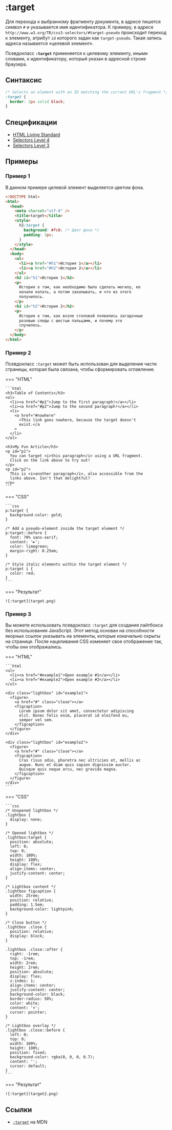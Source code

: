 # :target

Для перехода к выбранному фрагменту документа, в адресе пишется символ `#` и указывается имя идентификатора. К примеру, в адресе `http://www.w3.org/TR/css3-selectors/#target-pseudo` происходит переход к элементу, атрибут `id` которого задан как `target-pseudo`. Такая запись адреса называется «целевой элемент».

Псевдокласс **`:target`** применяется к целевому элементу, иными словами, к идентификатору, который указан в адресной строке браузера.

## Синтаксис

```css
/* Selects an element with an ID matching the current URL's fragment */
:target {
  border: 2px solid black;
}
```

## Спецификации

- [HTML Living Standard](https://html.spec.whatwg.org/multipage/semantics-other.html#selector-target)
- [Selectors Level 4](https://drafts.csswg.org/selectors-4/#the-target-pseudo)
- [Selectors Level 3](https://drafts.csswg.org/selectors-3/#target-pseudo)

## Примеры

### Пример 1

В данном примере целевой элемент выделяется цветом фона.

```html
<!DOCTYPE html>
<html>
  <head>
    <meta charset="utf-8" />
    <title>target</title>
    <style>
      h2:target {
        background: #fc0; /* Цвет фона */
        padding: 3px;
      }
    </style>
  </head>
  <body>
    <ul>
      <li><a href="#h1">История 1</a></li>
      <li><a href="#h2">История 2</a></li>
    </ul>
    <h2 id="h1">История 1</h2>
    <p>
      История о том, как необходимо было сделать могилу, ее
      начали копать, а потом закапывать, и что из этого
      получилось.
    </p>
    <h2 id="h2">История 2</h2>
    <p>
      История о том, как возле столовой появились загадочные
      розовые следы с шестью пальцами, и почему это
      случилось.
    </p>
  </body>
</html>
```

### Пример 2

Псевдокласс `:target` может быть использован для выделения части страницы, которая была связана, чтобы сформировать оглавление.

=== "HTML"

    ```html
    <h3>Table of Contents</h3>
    <ol>
      <li><a href="#p1">Jump to the first paragraph!</a></li>
      <li><a href="#p2">Jump to the second paragraph!</a></li>
      <li>
        <a href="#nowhere"
          >This link goes nowhere, because the target doesn't
          exist.</a
        >
      </li>
    </ol>

    <h3>My Fun Article</h3>
    <p id="p1">
      You can target <i>this paragraph</i> using a URL fragment.
      Click on the link above to try out!
    </p>
    <p id="p2">
      This is <i>another paragraph</i>, also accessible from the
      links above. Isn't that delightful?
    </p>
    ```

=== "CSS"

    ```css
    p:target {
      background-color: gold;
    }

    /* Add a pseudo-element inside the target element */
    p:target::before {
      font: 70% sans-serif;
      content: '►';
      color: limegreen;
      margin-right: 0.25em;
    }

    /* Style italic elements within the target element */
    p:target i {
      color: red;
    }
    ```

=== "Результат"

    ![:target](target.png)

### Пример 3

Вы можете использовать псевдокласс `:target` для создания лайтбокса без использования JavaScript. Этот метод основан на способности якорных ссылок указывать на элементы, которые изначально скрыты на странице. После нацеливания CSS изменяет свое отображение так, чтобы они отображались.

=== "HTML"

    ```html
    <ul>
      <li><a href="#example1">Open example #1</a></li>
      <li><a href="#example2">Open example #2</a></li>
    </ul>

    <div class="lightbox" id="example1">
      <figure>
        <a href="#" class="close"></a>
        <figcaption>
          Lorem ipsum dolor sit amet, consectetur adipiscing
          elit. Donec felis enim, placerat id eleifend eu,
          semper vel sem.
        </figcaption>
      </figure>
    </div>

    <div class="lightbox" id="example2">
      <figure>
        <a href="#" class="close"></a>
        <figcaption>
          Cras risus odio, pharetra nec ultricies et, mollis ac
          augue. Nunc et diam quis sapien dignissim auctor.
          Quisque quis neque arcu, nec gravida magna.
        </figcaption>
      </figure>
    </div>
    ```

=== "CSS"

    ```css
    /* Unopened lightbox */
    .lightbox {
      display: none;
    }

    /* Opened lightbox */
    .lightbox:target {
      position: absolute;
      left: 0;
      top: 0;
      width: 100%;
      height: 100%;
      display: flex;
      align-items: center;
      justify-content: center;
    }

    /* Lightbox content */
    .lightbox figcaption {
      width: 25rem;
      position: relative;
      padding: 1.5em;
      background-color: lightpink;
    }

    /* Close button */
    .lightbox .close {
      position: relative;
      display: block;
    }

    .lightbox .close::after {
      right: -1rem;
      top: -1rem;
      width: 2rem;
      height: 2rem;
      position: absolute;
      display: flex;
      z-index: 1;
      align-items: center;
      justify-content: center;
      background-color: black;
      border-radius: 50%;
      color: white;
      content: '×';
      cursor: pointer;
    }

    /* Lightbox overlay */
    .lightbox .close::before {
      left: 0;
      top: 0;
      width: 100%;
      height: 100%;
      position: fixed;
      background-color: rgba(0, 0, 0, 0.7);
      content: '';
      cursor: default;
    }
    ```

=== "Результат"

    ![:target](target2.png)

## Ссылки

- [`:target`](https://developer.mozilla.org/en-US/docs/Web/CSS/:target) на MDN
